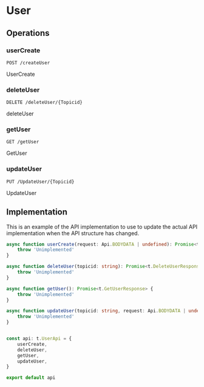 # User

## Operations

### userCreate

```http
POST /createUser
```

UserCreate

### deleteUser

```http
DELETE /deleteUser/{Topicid}
```

deleteUser

### getUser

```http
GET /getUser
```

GetUser

### updateUser

```http
PUT /UpdateUser/{Topicid}
```

UpdateUser

## Implementation

This is an example of the API implementation to use to update the actual API implementation
when the API structure has changed.

```typescript
async function userCreate(request: Api.BODYDATA | undefined): Promise<t.UserCreateResponse> {
	throw 'Unimplemented'
}

async function deleteUser(topicid: string): Promise<t.DeleteUserResponse> {
	throw 'Unimplemented'
}

async function getUser(): Promise<t.GetUserResponse> {
	throw 'Unimplemented'
}

async function updateUser(topicid: string, request: Api.BODYDATA | undefined): Promise<t.UpdateUserResponse> {
	throw 'Unimplemented'
}


const api: t.UserApi = {
	userCreate,
	deleteUser,
	getUser,
	updateUser,
}

export default api
```
